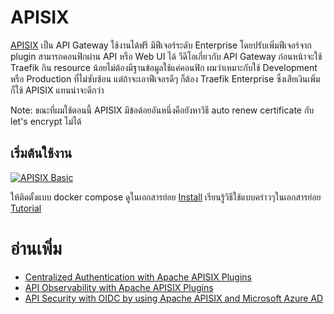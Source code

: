 # APISIX
[APISIX](https://apisix.apache.org/) เป็น API Gateway ใช้งานได้ฟรี  มีฟีเจอร์ระดับ Enterprise โดยปรับเพิ่มฟีเจอร์จาก plugin สามารถคอนฟิกผ่าน API หรือ Web UI ได้
วีดีโอเกี่ยวกับ API Gateway ก่อนหน้าจะใช้ Traefik กิน resource น้อยไม่ต้องมีฐานข้อมูลใช้แค่คอนฟิก ผมว่าเหมาะกับใช้ Development หรือ Production ที่ไม่ซับซ้อน แต่ถ้าจะเอาฟีเจอรดีๆ ก็ต้อง Traefik Enterprise ซึ่งเสียเงินเพิ่ม ก็ใช้ APISIX แทนน่าจะดีกว่า 

Note: ขณะที่ผมใช้ตอนนี้ APISIX มีข้อด้อยอันหนึ่งคือยังหาวิธี auto renew certificate กับ let's encrypt ไม่ได้

## เริ่มต้นใช้งาน

[![APISIX Basic](https://img.youtube.com/vi/0Rmy2Iwnmr0/0.jpg)](https://youtu.be/0Rmy2Iwnmr0 "APISIX Basic")

ให้ติดตั้งแบบ docker compose ดูในเอกสารย่อย [Install](./Install.md) เรียนรู้วิธีใช้แบบคร่าวๆในเอกสารย่อย [Tutorial](./Tutorial.md)
# อ่านเพิ่ม

- [Centralized Authentication with Apache APISIX Plugins](https://dev.to/apisix/centralized-authentication-with-apache-apisix-plugins-30fo)
- [API Observability with Apache APISIX Plugins](https://dev.to/apisix/apis-observability-with-apache-apisix-plugins-1bnm)
- [API Security with OIDC by using Apache APISIX and Microsoft Azure AD](https://dev.to/apisix/api-security-with-oidc-by-using-apache-apisix-and-microsoft-azure-ad-50h3)

